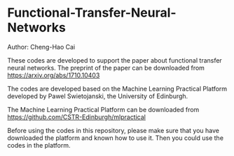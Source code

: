 # Functional-Transfer-Neural-Networks

Author: Cheng-Hao Cai

These codes are developed to support the paper about functional transfer neural networks. The preprint of the paper can be downloaded from https://arxiv.org/abs/1710.10403

The codes are developed based on the Machine Learning Practical Platform developed by Pawel Swietojanski, the University of Edinburgh.

The Machine Learning Practical Platform can be downloaded from https://github.com/CSTR-Edinburgh/mlpractical

Before using the codes in this repository, please make sure that you have downloaded the platform and known how to use it. Then you could use the codes in the platform.

 
